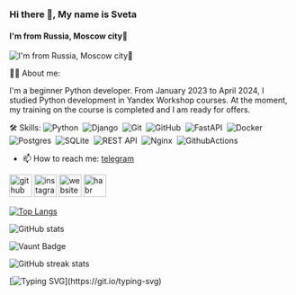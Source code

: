 ### Hi there 👋, My name is Sveta
#### I'm from Russia, Moscow city💫 
![I'm from Russia, Moscow city💫 ](https://arturssmirnovs.github.io/github-profile-readme-generator/images/banner.png)

👩‍💻 About me:

I'm a beginner Python developer. From January 2023 to April 2024, I studied Python development in Yandex Workshop courses. At the moment, my training on the course is completed and I am ready for offers.

🛠 Skills: ![Python](https://img.shields.io/badge/PYTHON-3776AB.svg?&style=flat&logo=python&logoColor=white)&nbsp; ![Django](https://img.shields.io/badge/DJANGO-1f6e4b.svg?&style=flat&logo=django&logoColor=white)&nbsp; ![Git](https://img.shields.io/badge/GIT-%23F05033.svg?&style=flat&logo=git&logoColor=white)&nbsp; ![GitHub](https://img.shields.io/badge/GITHUB-%23121011.svg?&style=flat&logo=github&logoColor=white)&nbsp; ![FastAPI](https://img.shields.io/badge/FASTAPI-18897b.svg?&style=flat&logo=fastapi&logoColor=white)&nbsp; ![Docker](https://img.shields.io/badge/DOCKER-2496ED.svg?&style=flat&logo=docker&logoColor=white)&nbsp; ![Postgres](https://img.shields.io/badge/POSTGRES-%23316192.svg?&style=flat&logo=postgresql&logoColor=white)&nbsp; ![SQLite](https://img.shields.io/badge/SQLITE-003B57.svg?&style=flat&logo=sqlite&logoColor=white)&nbsp; ![REST API](https://img.shields.io/badge/REST-02569B.svg?&style=flat&logo=rest&logoColor=white)&nbsp; ![Nginx](https://img.shields.io/badge/NGINX-269539.svg?&style=flat&logo=nginx&logoColor=white)&nbsp; ![GithubActions](https://img.shields.io/badge/GITHUB%20ACTIONS-2088FF.svg?&style=flat&logo=github-actions&logoColor=white)&nbsp;

- 📫 How to reach me: [telegram](https://t.me/ShatunovaSv)


[<img src='https://cdn.jsdelivr.net/npm/simple-icons@3.0.1/icons/github.svg' alt='github' height='40'>](https://github.com/https://github.com/SvShatunova)  [<img src='https://cdn.jsdelivr.net/npm/simple-icons@3.0.1/icons/instagram.svg' alt='instagram' height='40'>](https://www.instagram.com/sv.shatunova/)  [<img src='https://cdn.jsdelivr.net/npm/simple-icons@3.0.1/icons/icloud.svg' alt='website' height='40'>](svshatun0va@yandex.ru)  [<img src='https://cdn.jsdelivr.net/npm/simple-icons@3.0.1/icons/habr.svg' alt='habr' height='40'>](https://career.habr.com/svshatunova)  

[![Top Langs](https://github-readme-stats.vercel.app/api/top-langs/?username=https://github.com/SvShatunova)](https://github.com/anuraghazra/github-readme-stats)

![GitHub stats](https://github-readme-stats.vercel.app/api?username=https://github.com/SvShatunova&show_icons=true)  

![Vaunt Badge](https://api.vaunt.dev/v1/github/entities/https://github.com/SvShatunova/contributions?format=svg&private=false)  

![GitHub streak stats](https://streak-stats.demolab.com/?user=https://github.com/SvShatunova) 


[![Typing SVG](https://readme-typing-svg.herokuapp.com?color=%2336BCF7&lines=Это+сложно,+но...+очень+интересно!)](https://git.io/typing-svg)
<!--
<!--
**SvShatunova/SvShatunova** is a ✨ _special_ ✨ repository because its `README.md` (this file) appears on your GitHub profile.

Here are some ideas to get you started:

- 🔭 I’m currently working on ...
- 🌱 I’m currently learning ...
- 👯 I’m looking to collaborate on ...
- 🤔 I’m looking for help with ...
- 💬 Ask me about ...
- 📫 How to reach me: ...
- 😄 Pronouns: ...
- ⚡ Fun fact: ...
-->
